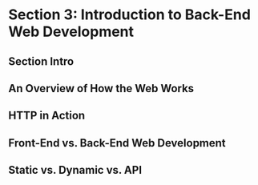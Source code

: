 # Section 3: Introduction to Back-End Web Development 

## Section Intro 

## An Overview of How the Web Works 

## HTTP in Action 

## Front-End vs. Back-End Web Development 

## Static vs. Dynamic vs. API